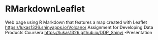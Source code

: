 # RMarkdownLeaflet
Web page using R Markdown that features a map created with Leaflet
https://lukas1326.shinyapps.io/Volcano/ Assignment for Developing Data Products Coursera 
https://lukas1326.github.io/DDP_Shiny/  -Presentation
